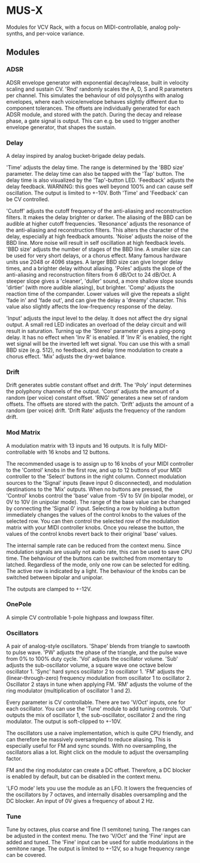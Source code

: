 # MUS-X

Modules for VCV Rack, with a focus on MIDI-controllable, analog poly-synths, and per-voice variance.

## Modules

### ADSR
ADSR envelope generator with exponential decay/release, built in velocity scaling and sustain CV.
'Rnd' randomly scales the A, D, S and R parameters per channel. This simulates the behaviour of old polysynths with analog envelopes, where each voice/envelope behaves slightly different due to component tolerances. The offsets are individually generated for each ADSR module, and stored with the patch.
During the decay and release phase, a gate signal is output. This can e.g. be used to trigger another envelope generator, that shapes the sustain.

### Delay
A delay inspired by analog bucket-brigade delay pedals.

'Time' adjusts the delay time. The range is determined by the 'BBD size' parameter.
The delay time can also be tapped with the 'Tap' button. The delay time is also visualized by the 'Tap'-button LED.
'Feedback' adjusts the delay feedback. WARNING: this goes well beyond 100% and can cause self oscillation. The output is limited to +-10V.
Both 'Time' and 'Feedback' can be CV controlled.

'Cutoff' adjusts the cutoff frequency of the anti-aliasing and reconstruction filters. It makes the delay brighter or darker. The aliasing of the BBD can be audible at higher cutoff frequencies.
'Resonance' adjusts the resonance of the anti-aliasing and reconstruction filters. This alters the character of the delay, especially at high feedback amounts.
'Noise' adjusts the noise of the BBD line. More noise will result in self oscillation at high feedback levels.
'BBD size' adjusts the number of stages of the BBD line. A smaller size can be used for very short delays, or a chorus effect. Many famous hardware units use 2048 or 4096 stages.
A larger BBD size can give longer delay times, and a brighter delay without aliasing.
'Poles' adjusts the slope of the anti-aliasing and reconstruction filters from 6 dB/Oct to 24 dB/Oct. A steeper slope gives a 'cleaner', 'duller' sound, a more shallow slope sounds 'dirtier' (with more audible aliasing), but brighter.
'Comp' adjusts the reaction time of the compander. Lower values will give the repeats a slight 'fade in' and 'fade out', and can give the delay a 'dreamy' character. This value also slightly affects the low-frequency response of the delay.

'Input' adjusts the input level to the delay. It does not affect the dry signal output. A small red LED indicates an overload of the delay circuit and will result in saturation.
Turning up the 'Stereo' parameter gives a ping-pong delay. It has no effect when 'Inv R' is enabled.
If 'Inv R' is enabled, the right wet signal will be the inverted left wet signal. You can use this with a small BBD size (e.g. 512), no feedback, and delay time modulation to create a chorus effect.
'Mix' adjusts the dry-wet balance.

### Drift
Drift generates subtle constant offset and drift.
The 'Poly' input determines the polyphony channels of the output.
'Const' adjusts the amount of a random (per voice) constant offset.
'RNG' generates a new set of random offsets. The offsets are stored with the patch.
'Drift' adjusts the amount of a random (per voice) drift.
'Drift Rate' adjusts the frequency of the random drift.

### Mod Matrix
A modulation matrix with 13 inputs and 16 outputs.
It is fully MIDI-controllable with 16 knobs and 12 buttons.

The recommended usage is to assign up to 16 knobs of your MIDI controller to the 'Control' knobs in the first row, and up to 12 buttons of your MIDI controller to the 'Select' buttons in the right column.
Connect modulation sources to the 'Signal' inputs (leave input 0 disconnected), and modulation destinations to the 'Mix' outputs. 
When no buttons are pressed, the 'Control' knobs control the 'base' value from -5V to 5V (in bipolar mode), or 0V to 10V (in unipolar mode). The range of the base value can be changed by connecting the 'Signal 0' input.
Selecting a row by holding a button immediately changes the values of the control knobs to the values of the selected row. You can then control the selected row of the modulation matrix with your MIDI controller knobs.
Once you release the button, the values of the control knobs revert back to their original 'base' values.

The internal sample rate can be reduced from the context menu. Since modulation signals are usually not audio rate, this can be used to save CPU time.
The behaviour of the buttons can be switched from momentary to latched. Regardless of the mode, only one row can be selected for editing. The active row is indicated by a light.
The behaviour of the knobs can be switched between bipolar and unipolar.

The outputs are clamped to +-12V.

### OnePole
A simple CV controllable 1-pole highpass and lowpass filter.

### Oscillators
A pair of analog-style oscillators.
'Shape' blends from triangle to sawtooth to pulse wave.
'PW' adjusts the phase of the triangle, and the pulse wave from 0% to 100% duty cycle.
'Vol' adjusts the oscillator volume.
'Sub' adjusts the sub-oscillator volume, a square wave one octave below oscillator 1.
'Sync' hard syncs oscillator 2 to oscillator 1.
'FM' adjusts the (linear-through-zero) frequency modulation from oscillator 1 to oscillator 2.
Oscillator 2 stays in tune when applying FM.
'RM' adjusts the volume of the ring modulator (multiplication of oscillator 1 and 2).

Every parameter is CV controllable.
There are two 'V/Oct' inputs, one for each oscillator. You can use the 'Tune' module to add tuning controls.
'Out' outputs the mix of oscillator 1, the sub-oscillator, oscillator 2 and the ring modulator. The output is soft-clipped to +-10V.

The oscillators use a naive implementation, which is quite CPU friendly, and can therefore be massively oversampled to reduce aliasing.
This is especially useful for FM and sync sounds.
With no oversampling, the oscillators alias a lot.
Right click on the module to adjust the oversampling factor.

FM and the ring modulator can create a DC offset. Therefore, a DC blocker is enabled by default, but can be disabled in the context menu.

'LFO mode' lets you use the module as an LFO. It lowers the frequencies of the oscillators by 7 octaves, and internally disables oversampling and the DC blocker.
An input of 0V gives a frequency of about 2 Hz.

### Tune
Tune by octaves, plus coarse and fine (1 semitone) tuning.
The ranges can be adjusted in the context menu.
The two 'V/Oct' and the 'Fine' input are added and tuned. The 'Fine' input can be used for subtle modulations in the semitone range.
The output is limited to +-12V, so a huge frequency range can be covered.
